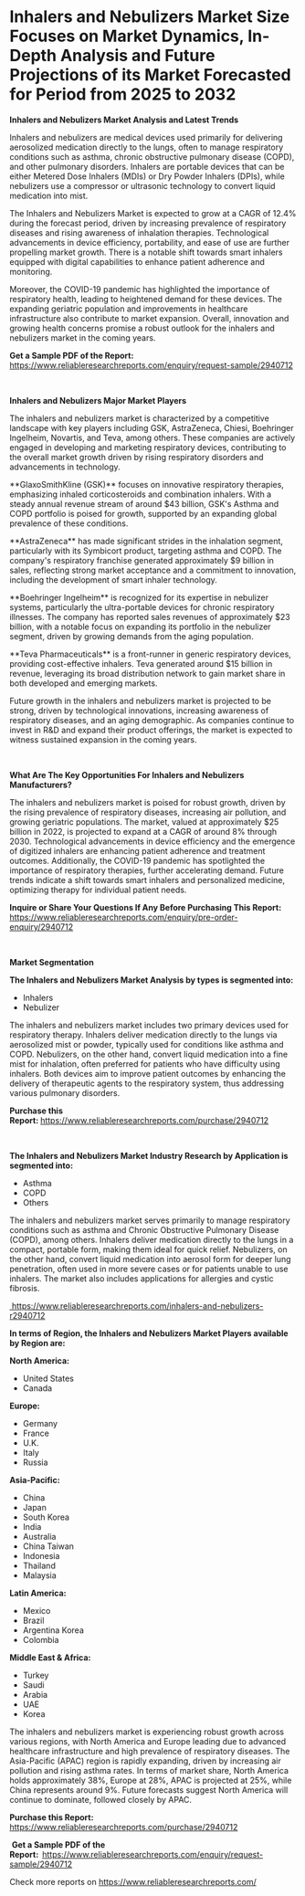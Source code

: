 <p><h1>Inhalers and Nebulizers Market Size Focuses on Market Dynamics, In-Depth Analysis and Future Projections of its Market Forecasted for Period from 2025 to 2032</h1></p><p><strong>Inhalers and Nebulizers Market Analysis and Latest Trends</strong></p>
<p><p>Inhalers and nebulizers are medical devices used primarily for delivering aerosolized medication directly to the lungs, often to manage respiratory conditions such as asthma, chronic obstructive pulmonary disease (COPD), and other pulmonary disorders. Inhalers are portable devices that can be either Metered Dose Inhalers (MDIs) or Dry Powder Inhalers (DPIs), while nebulizers use a compressor or ultrasonic technology to convert liquid medication into mist.</p><p>The Inhalers and Nebulizers Market is expected to grow at a CAGR of 12.4% during the forecast period, driven by increasing prevalence of respiratory diseases and rising awareness of inhalation therapies. Technological advancements in device efficiency, portability, and ease of use are further propelling market growth. There is a notable shift towards smart inhalers equipped with digital capabilities to enhance patient adherence and monitoring. </p><p>Moreover, the COVID-19 pandemic has highlighted the importance of respiratory health, leading to heightened demand for these devices. The expanding geriatric population and improvements in healthcare infrastructure also contribute to market expansion. Overall, innovation and growing health concerns promise a robust outlook for the inhalers and nebulizers market in the coming years.</p></p>
<p><strong>Get a Sample PDF of the Report:&nbsp;</strong> <a href="https://www.reliableresearchreports.com/enquiry/request-sample/2940712?utm_campaign=3183&utm_medium=2&utm_source=Github&utm_content=ia&utm_term=15032025&utm_id=inhalers-and-nebulizers">https://www.reliableresearchreports.com/enquiry/request-sample/2940712</a></p>
<p>&nbsp;</p>
<p><strong>Inhalers and Nebulizers Major Market Players</strong></p>
<p><p>The inhalers and nebulizers market is characterized by a competitive landscape with key players including GSK, AstraZeneca, Chiesi, Boehringer Ingelheim, Novartis, and Teva, among others. These companies are actively engaged in developing and marketing respiratory devices, contributing to the overall market growth driven by rising respiratory disorders and advancements in technology.</p><p>**GlaxoSmithKline (GSK)** focuses on innovative respiratory therapies, emphasizing inhaled corticosteroids and combination inhalers. With a steady annual revenue stream of around $43 billion, GSK's Asthma and COPD portfolio is poised for growth, supported by an expanding global prevalence of these conditions.</p><p>**AstraZeneca** has made significant strides in the inhalation segment, particularly with its Symbicort product, targeting asthma and COPD. The company's respiratory franchise generated approximately $9 billion in sales, reflecting strong market acceptance and a commitment to innovation, including the development of smart inhaler technology.</p><p>**Boehringer Ingelheim** is recognized for its expertise in nebulizer systems, particularly the ultra-portable devices for chronic respiratory illnesses. The company has reported sales revenues of approximately $23 billion, with a notable focus on expanding its portfolio in the nebulizer segment, driven by growing demands from the aging population.</p><p>**Teva Pharmaceuticals** is a front-runner in generic respiratory devices, providing cost-effective inhalers. Teva generated around $15 billion in revenue, leveraging its broad distribution network to gain market share in both developed and emerging markets.</p><p>Future growth in the inhalers and nebulizers market is projected to be strong, driven by technological innovations, increasing awareness of respiratory diseases, and an aging demographic. As companies continue to invest in R&D and expand their product offerings, the market is expected to witness sustained expansion in the coming years.</p></p>
<p>&nbsp;</p>
<p><strong>What Are The Key Opportunities For Inhalers and Nebulizers Manufacturers?</strong></p>
<p><p>The inhalers and nebulizers market is poised for robust growth, driven by the rising prevalence of respiratory diseases, increasing air pollution, and growing geriatric populations. The market, valued at approximately $25 billion in 2022, is projected to expand at a CAGR of around 8% through 2030. Technological advancements in device efficiency and the emergence of digitized inhalers are enhancing patient adherence and treatment outcomes. Additionally, the COVID-19 pandemic has spotlighted the importance of respiratory therapies, further accelerating demand. Future trends indicate a shift towards smart inhalers and personalized medicine, optimizing therapy for individual patient needs.</p></p>
<p><strong>Inquire or Share Your Questions If Any Before Purchasing This Report:</strong> <a href="https://www.reliableresearchreports.com/enquiry/pre-order-enquiry/2940712?utm_campaign=3183&utm_medium=2&utm_source=Github&utm_content=ia&utm_term=15032025&utm_id=inhalers-and-nebulizers">https://www.reliableresearchreports.com/enquiry/pre-order-enquiry/2940712</a></p>
<p>&nbsp;</p>
<p><strong>Market Segmentation</strong></p>
<p><strong>The Inhalers and Nebulizers Market Analysis by types is segmented into:</strong></p>
<p><ul><li>Inhalers</li><li>Nebulizer</li></ul></p>
<p><p>The inhalers and nebulizers market includes two primary devices used for respiratory therapy. Inhalers deliver medication directly to the lungs via aerosolized mist or powder, typically used for conditions like asthma and COPD. Nebulizers, on the other hand, convert liquid medication into a fine mist for inhalation, often preferred for patients who have difficulty using inhalers. Both devices aim to improve patient outcomes by enhancing the delivery of therapeutic agents to the respiratory system, thus addressing various pulmonary disorders.</p></p>
<p><strong>Purchase this Report:&nbsp;</strong><a href="https://www.reliableresearchreports.com/purchase/2940712?utm_campaign=3183&utm_medium=2&utm_source=Github&utm_content=ia&utm_term=15032025&utm_id=inhalers-and-nebulizers">https://www.reliableresearchreports.com/purchase/2940712</a></p>
<p>&nbsp;</p>
<p><strong>The Inhalers and Nebulizers Market Industry Research by Application is segmented into:</strong></p>
<p><ul><li>Asthma</li><li>COPD</li><li>Others</li></ul></p>
<p><p>The inhalers and nebulizers market serves primarily to manage respiratory conditions such as asthma and Chronic Obstructive Pulmonary Disease (COPD), among others. Inhalers deliver medication directly to the lungs in a compact, portable form, making them ideal for quick relief. Nebulizers, on the other hand, convert liquid medication into aerosol form for deeper lung penetration, often used in more severe cases or for patients unable to use inhalers. The market also includes applications for allergies and cystic fibrosis.</p></p>
<p><a href="https://www.reliableresearchreports.com/inhalers-and-nebulizers-r2940712?utm_campaign=3183&utm_medium=2&utm_source=Github&utm_content=ia&utm_term=15032025&utm_id=inhalers-and-nebulizers">&nbsp;https://www.reliableresearchreports.com/inhalers-and-nebulizers-r2940712</a></p>
<p><strong>In terms of Region, the Inhalers and Nebulizers Market Players available by Region are:</strong></p>
<p>
    <p> <strong> North America: </strong>
        <ul>
            <li>United States</li>
            <li>Canada</li>
        </ul>
        </p> 
    <p> <strong> Europe: </strong>
        <ul>
            <li>Germany</li>
            <li>France</li>
            <li>U.K.</li>
            <li>Italy</li>
            <li>Russia</li>
        </ul>
        </p> 
    <p> <strong> Asia-Pacific: </strong>
        <ul>
            <li>China</li>
            <li>Japan</li>
            <li>South Korea</li>
            <li>India</li>
            <li>Australia</li>
            <li>China Taiwan</li>
            <li>Indonesia</li>
            <li>Thailand</li>
            <li>Malaysia</li>
        </ul>
        </p> 
    <p> <strong> Latin America: </strong>
        <ul>
            <li>Mexico</li>
            <li>Brazil</li>
            <li>Argentina Korea</li>
            <li>Colombia</li>
        </ul>
        </p> 
    <p> <strong> Middle East & Africa: </strong>
        <ul>
            <li>Turkey</li>
            <li>Saudi</li>
            <li>Arabia</li>
            <li>UAE</li>
            <li>Korea</li>
        </ul>
    </p>
    </p>
<p><p>The inhalers and nebulizers market is experiencing robust growth across various regions, with North America and Europe leading due to advanced healthcare infrastructure and high prevalence of respiratory diseases. The Asia-Pacific (APAC) region is rapidly expanding, driven by increasing air pollution and rising asthma rates. In terms of market share, North America holds approximately 38%, Europe at 28%, APAC is projected at 25%, while China represents around 9%. Future forecasts suggest North America will continue to dominate, followed closely by APAC.</p></p>
<p><strong>Purchase this Report: </strong><a href="https://www.reliableresearchreports.com/purchase/2940712?utm_campaign=3183&utm_medium=2&utm_source=Github&utm_content=ia&utm_term=15032025&utm_id=inhalers-and-nebulizers">https://www.reliableresearchreports.com/purchase/2940712</a></p>
<p>&nbsp;<strong>Get a Sample PDF of the Report:&nbsp;&nbsp;</strong><a href="https://www.reliableresearchreports.com/enquiry/request-sample/2940712?utm_campaign=3183&utm_medium=2&utm_source=Github&utm_content=ia&utm_term=15032025&utm_id=inhalers-and-nebulizers">https://www.reliableresearchreports.com/enquiry/request-sample/2940712</a></p>
<p><strong></strong></p>
<p>Check more reports on <a href="https://www.reliableresearchreports.com/?utm_campaign=3183&utm_medium=2&utm_source=Github&utm_content=ia&utm_term=15032025&utm_id=inhalers-and-nebulizers">https://www.reliableresearchreports.com/</a></p>